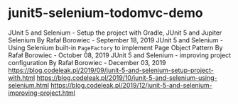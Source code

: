 # junit5-selenium-todomvc-demo
JUnit 5 and Selenium - Setup the project with Gradle, JUnit 5 and Jupiter Selenium
By Rafał Borowiec - September 18, 2019
JUnit 5 and Selenium - Using Selenium built-in `PageFactory` to implement Page Object Pattern
By Rafał Borowiec - October 08, 2019
JUnit 5 and Selenium - improving project configuration
By Rafał Borowiec - December 03, 2019
https://blog.codeleak.pl/2019/09/junit-5-and-selenium-setup-project-with.html
https://blog.codeleak.pl/2019/10/junit-5-and-selenium-using-selenium.html
https://blog.codeleak.pl/2019/12/junit-5-and-selenium-improving-project.html

